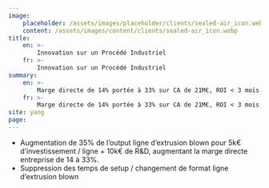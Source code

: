 ```yaml
---
image:
    placeholder: /assets/images/placeholder/clients/sealed-air_icon.webp
    content: /assets/images/content/clients/sealed-air_icon.webp
title:
    en: >-
        Innovation sur un Procédé Industriel
    fr: >-
        Innovation sur un Procédé Industriel
summary:
    en: >-
        Marge directe de 14% portée à 33% sur CA de 21M€, ROI < 3 mois.
    fr: >-
        Marge directe de 14% portée à 33% sur CA de 21M€, ROI < 3 mois.
site: yang
page:
---
```

<ul>
	<li>Augmentation de 35% de l’output ligne d’extrusion blown pour 5k€ d’investissement / ligne + 10k€ de R&D, augmentant la marge directe entreprise  de 14 à 33%.</li>
	<li>Suppression des temps de setup / changement de format ligne d’extrusion blown</li>
</ul>
